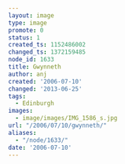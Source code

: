 ```yaml
---
layout: image
type: image
promote: 0
status: 1
created_ts: 1152486002
changed_ts: 1372159485
node_id: 1633
title: Gwynneth
author: anj
created: '2006-07-10'
changed: '2013-06-25'
tags:
  - Edinburgh
images:
  - image/images/IMG_1586_s.jpg
url: "/2006/07/10/gwynneth/"
aliases:
  - "/node/1633/"
date: '2006-07-10'
---
```


